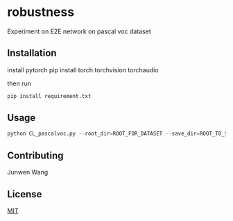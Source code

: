 # robustness

Experiment on E2E network on pascal voc dataset

## Installation

install pytorch
pip install torch torchvision torchaudio

then run
```bash
pip install requirement.txt
```

## Usage

```python
python CL_pascalvoc.py --root_dir=ROOT_FOR_DATASET --save_dir=ROOT_TO_SAVE_RESULT
```

## Contributing
Junwen Wang

## License
[MIT](https://choosealicense.com/licenses/mit/)
